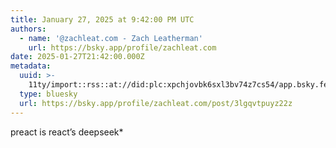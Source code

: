 ```yaml
---
title: January 27, 2025 at 9:42:00 PM UTC
authors:
  - name: '@zachleat.com - Zach Leatherman'
    url: https://bsky.app/profile/zachleat.com
date: 2025-01-27T21:42:00.000Z
metadata:
  uuid: >-
    11ty/import::rss::at://did:plc:xpchjovbk6sxl3bv74z7cs54/app.bsky.feed.post/3lgqvtpuyz22z
  type: bluesky
  url: https://bsky.app/profile/zachleat.com/post/3lgqvtpuyz22z
---
```

preact is react’s deepseek*